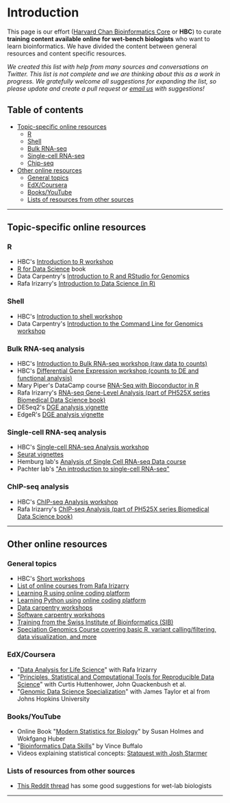 # Introduction

This page is our effort ([Harvard Chan Bioinformatics Core](https://bioinformatics.sph.harvard.edu/) or **HBC**) to curate **training content available online for wet-bench biologists** who want to learn bioinformatics. We have divided the content between general resources and content specific resources.

*We created this list with help from many sources and conversations on Twitter. This list is not complete and we are thinking about this as a work in progress. We gratefully welcome all suggestions for expanding the list, so please update and create a pull request or [email us](mailto:hbctraining@hsph.harvard.edu) with suggestions!* 

## Table of contents

* [Topic-specific online resources](#topic-specific-online-resources)
  * [R](#r)
  * [Shell](#shell)
  * [Bulk RNA-seq](#bulk-rna-seq-analysis)
  * [Single-cell RNA-seq](#single-cell-rna-seq-analysis)
  * [Chip-seq](#chip-seq-analysis)
* [Other online resources](#other-online-resources)
  * [General topics](#general-topics)
  * [EdX/Coursera](#edxcoursera)
  * [Books/YouTube](#booksyoutube)
  * [Lists of resources from other sources](#lists-of-resources-from-other-sources)

***

## Topic-specific online resources

### R

* HBC's [Introduction to R workshop](https://hbctraining.github.io/Intro-to-R/)
* [R for Data Science](http://r4ds.had.co.nz/index.html) book
* Data Carpentry's [Introduction to R and RStudio for Genomics](https://datacarpentry.org/genomics-r-intro/)
* Rafa Irizarry's [Introduction to Data Science (in R)](https://rafalab.github.io/dsbook/)

### Shell

* HBC's [Introduction to shell workshop](https://hbctraining.github.io/Intro-to-Shell/)
* Data Carpentry's [Introduction to the Command Line for Genomics workshop](https://datacarpentry.org/shell-genomics/)

### Bulk RNA-seq analysis

* HBC's [Introduction to Bulk RNA-seq workshop (raw data to counts)](https://hbctraining.github.io/Intro-to-rnaseq-hpc-salmon/)
* HBC's [Differential Gene Expression workshop (counts to DE and functional analysis)](https://hbctraining.github.io/DGE_workshop_salmon/)
* Mary Piper's DataCamp course [RNA-Seq with Bioconductor in R](https://learn.datacamp.com/courses/rna-seq-differential-expression-analysis)
* Rafa Irizarry's [RNA-seq Gene-Level Analysis (part of PH525X series Biomedical Data Science book)](http://genomicsclass.github.io/book/pages/rnaseq_gene_level.html)
* DESeq2's [DGE analysis vignette](https://bioconductor.org/packages/release/bioc/vignettes/DESeq2/inst/doc/DESeq2.html)
* EdgeR's [DGE analysis vignette](https://www.bioconductor.org/packages/release/bioc/vignettes/edgeR/inst/doc/edgeRUsersGuide.pdf)

### Single-cell RNA-seq analysis

* HBC's [Single-cell RNA-seq Analysis workshop](https://hbctraining.github.io/scRNA-seq/)
* [Seurat vignettes](https://satijalab.org/seurat/vignettes.html)
* Hemburg lab's [Analysis of Single Cell RNA-seq Data course](https://scrnaseq-course.cog.sanger.ac.uk/website/index.html)
* Pachter lab's ["An introduction to single-cell RNA-seq"](https://colab.research.google.com/github/pachterlab/kallistobustools/blob/master/notebooks/Introduction_single_cell_RNA_seq.ipynb)

### ChIP-seq analysis

* HBC's [ChIP-seq Analysis workshop](https://hbctraining.github.io/Intro-to-ChIPseq/)
* Rafa Irizarry's [ChIP-seq Analysis (part of PH525X series Biomedical Data Science book)](http://genomicsclass.github.io/book/pages/ChIPseq.html)

***

## Other online resources

### General topics

* HBC's [Short workshops](https://hbctraining.github.io/Training-modules/)
* [List of online courses from Rafa Irizarry](http://rafalab.github.io/pages/teaching.html)
* [Learning R using online coding platform](https://www.codecademy.com/learn/learn-r)
* [Learning Python using online coding platform](https://www.codecademy.com/learn/learn-python)
* [Data carpentry workshops](https://datacarpentry.org/lessons/)
* [Software carpentry workshops](https://software-carpentry.org/lessons/)
* [Training from the Swiss Institute of Bioinformatics (SIB)](https://www.sib.swiss/training/upcoming-training-courses#)
* [Speciation Genomics Course covering basic R, variant calling/filtering, data visualization, and more](https://speciationgenomics.github.io/)

### EdX/Coursera

* "[Data Analysis for Life Science](https://courses.edx.org/dashboard/programs/e15999cc-51c8-4be0-a482-9d67b4626250/)" with Rafa Irizarry 
* "[Principles, Statistical and Computational Tools for Reproducible Data Science](https://www.edx.org/course/principles-statistical-and-computational-tools-for)" with Curtis Huttenhower, John Quackenbush et al. 
* "[Genomic Data Science Specialization](https://www.coursera.org/specializations/genomic-data-science)" with James Taylor et al from Johns Hopkins University 

### Books/YouTube

* Online Book "[Modern Statistics for Biology](http://web.stanford.edu/class/bios221/book/)" by Susan Holmes and Wokfgang Huber
* "[Bioinformatics Data Skills](http://shop.oreilly.com/product/0636920030157.do)" by Vince Buffalo 
* Videos explaining statistical concepts: [Statquest with Josh Starmer](https://www.youtube.com/c/joshstarmer/videos)

### Lists of resources from other sources

* [This Reddit thread](https://www.reddit.com/r/bioinformatics/comments/fiwtwx/working_from_home_i_made_a_guide_to_help_wet_lab/) has some good suggestions for wet-lab biologists

***
